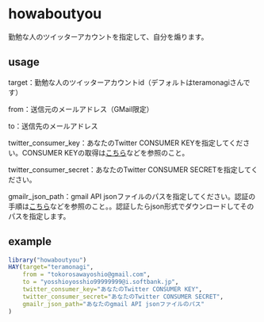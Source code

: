 # howaboutyou
勤勉な人のツイッターアカウントを指定して、自分を煽ります。
## usage
target：勤勉な人のツイッターアカウントid（デフォルトはteramonagiさんです）

from：送信元のメールアドレス（GMail限定）

to：送信先のメールアドレス

twitter_consumer_key：あなたのTwitter CONSUMER KEYを指定してください。CONSUMER KEYの取得は[こちら](http://hello-apis.blogspot.jp/2013/03/twitterapi.html)などを参照のこと。

twitter_consumer_secret：あなたのTwitter CONSUMER SECRETを指定してください。

gmailr_json_path：gmail API jsonファイルのパスを指定してください。認証の手順は[こちら](http://qiita.com/soundTricker/items/e09351ab2c82760ac5b1)などを参照のこと。。認証したらjson形式でダウンロードしてそのパスを指定します。

## example

```r
library("howaboutyou")
HAY(target="teramonagi",
    from = "tokorosawayoshio@gmail.com",
    to = "yosshioyosshio99999999@i.softbank.jp",
    twitter_consumer_key="あなたのTwitter CONSUMER KEY",
    twitter_consumer_secret="あなたのTwitter CONSUMER SECRET",
    gmailr_json_path="あなたのgmail API jsonファイルのパス"
)

```
